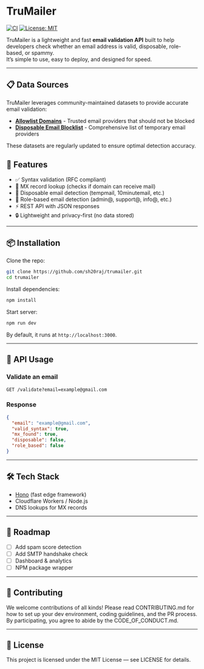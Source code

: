 # TruMailer

[![CI](https://github.com/sh20raj/trumailer/actions/workflows/ci.yml/badge.svg)](https://github.com/sh20raj/trumailer/actions/workflows/ci.yml)
[![License: MIT](https://img.shields.io/badge/License-MIT-yellow.svg)](LICENSE)

TruMailer is a lightweight and fast **email validation API** built to help developers check whether an email address is valid, disposable, role-based, or spammy.  
It’s simple to use, easy to deploy, and designed for speed.

---
## 📋 Data Sources

TruMailer leverages community-maintained datasets to provide accurate email validation:

- **[Allowlist Domains](https://github.com/disposable-email-domains/disposable-email-domains/blob/main/allowlist.conf)** - Trusted email providers that should not be blocked
- **[Disposable Email Blocklist](https://github.com/disposable-email-domains/disposable-email-domains/blob/main/disposable_email_blocklist.conf)** - Comprehensive list of temporary email providers

These datasets are regularly updated to ensure optimal detection accuracy.

## 🚀 Features
- ✅ Syntax validation (RFC compliant)
- 📨 MX record lookup (checks if domain can receive mail)
- 🛑 Disposable email detection (tempmail, 10minutemail, etc.)
- 👥 Role-based email detection (admin@, support@, info@, etc.)
- ⚡ REST API with JSON responses
- 🔒 Lightweight and privacy-first (no data stored)

---

## 📦 Installation

Clone the repo:

```bash
git clone https://github.com/sh20raj/trumailer.git
cd trumailer
````

Install dependencies:

```bash
npm install
```

Start server:

```bash
npm run dev
```

By default, it runs at `http://localhost:3000`.

---

## 🔌 API Usage

### Validate an email

```http
GET /validate?email=example@gmail.com
```

### Response

```json
{
  "email": "example@gmail.com",
  "valid_syntax": true,
  "mx_found": true,
  "disposable": false,
  "role_based": false
}
```

---

## 🛠 Tech Stack

* [Hono](https://hono.dev/) (fast edge framework)
* Cloudflare Workers / Node.js
* DNS lookups for MX records

---

## 📌 Roadmap

* [ ] Add spam score detection
* [ ] Add SMTP handshake check
* [ ] Dashboard & analytics
* [ ] NPM package wrapper

---

## 🤝 Contributing

We welcome contributions of all kinds! Please read CONTRIBUTING.md for how to set up your dev environment, coding guidelines, and the PR process. By participating, you agree to abide by the CODE_OF_CONDUCT.md.

---

## 📄 License

This project is licensed under the MIT License — see LICENSE for details.
